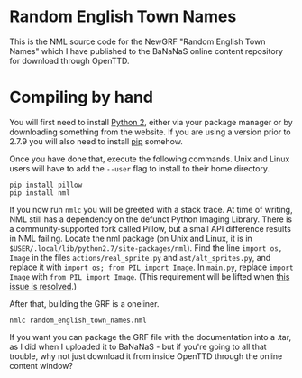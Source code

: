 Random English Town Names
=========================
This is the NML source code for the NewGRF "Random English Town Names" which I
have published to the BaNaNaS online content repository for download through
OpenTTD.

Compiling by hand
=================
You will first need to install [Python 2](http://www.python.org), either via your package manager or by downloading something from the website. If you are using a version prior to 2.7.9 you will also need to install [pip](https://pip.pypa.io/en/latest/installing.html) somehow.

Once you have done that, execute the following commands. Unix and Linux users will have to add the `--user` flag to install to their home directory.

```
pip install pillow
pip install nml
```

If you now run `nmlc` you will be greeted with a stack trace. At time of writing, NML still has a dependency on the defunct Python Imaging Library. There is a community-supported fork called Pillow, but a small API difference results in NML failing. Locate the nml package (on Unix and Linux, it is in `$USER/.local/lib/python2.7/site-packages/nml`). Find the line `import os, Image` in the files `actions/real_sprite.py` and `ast/alt_sprites.py`, and replace it with `import os; from PIL import Image`. In `main.py`, replace `import Image` with `from PIL import Image`. (This requirement will be lifted when [this issue is resolved](http://dev.openttdcoop.org/issues/7419).)

After that, building the GRF is a oneliner.

```
nmlc random_english_town_names.nml
```

If you want you can package the GRF file with the documentation into a .tar, as I did when I uploaded it to BaNaNaS - but if you're going to all that trouble, why not just download it from inside OpenTTD through the online content window?
